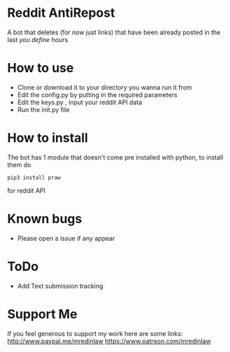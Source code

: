 # Reddit AntiRepost
A bot that deletes (for now just links) that have been already posted in the last *you define* hours

# How to use

* Clone or download it to your directory you wanna run it from
* Edit the config.py by putting in the required parameters
* Edit the keys.py , input your reddit API data
* Run the init.py file

# How to install
The bot has 1 module that doesn't come pre installed with python, to install them do

```
pip3 install praw
```
for reddit API

# Known bugs
* Please open a issue if any appear

# ToDo
* Add Text submission tracking

# Support Me 

If you feel generous to support my work here are some links:
http://www.paypal.me/mredinlaw
https://www.patreon.com/mredinlaw
